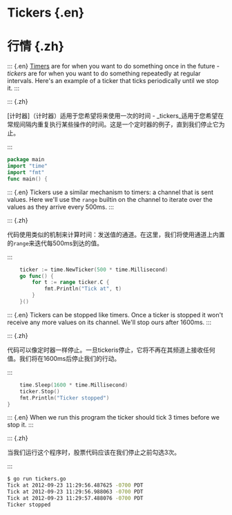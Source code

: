 
# Tickers {.en}


# 行情 {.zh}


::: {.en}
[Timers](timers) are for when you want to do
something once in the future - _tickers_ are for when
you want to do something repeatedly at regular
intervals. Here's an example of a ticker that ticks
periodically until we stop it.
:::

::: {.zh}

[计时器]（计时器）适用于您希望将来使用一次的时间 -  _tickers_适用于您希望在常规间隔内重复执行某些操作的时间。这是一个定时器的例子，直到我们停止它为止。

:::


```go
package main
import "time"
import "fmt"
func main() {
```


::: {.en}
Tickers use a similar mechanism to timers: a
channel that is sent values. Here we'll use the
`range` builtin on the channel to iterate over
the values as they arrive every 500ms.
:::

::: {.zh}

代码使用类似的机制来计算时间：发送值的通道。在这里，我们将使用通道上内置的`range`来迭代每500ms到达的值。

:::


```go
	ticker := time.NewTicker(500 * time.Millisecond)
	go func() {
		for t := range ticker.C {
			fmt.Println("Tick at", t)
		}
	}()
```


::: {.en}
Tickers can be stopped like timers. Once a ticker
is stopped it won't receive any more values on its
channel. We'll stop ours after 1600ms.
:::

::: {.zh}

代码可以像定时器一样停止。一旦tickeris停止，它将不再在其频道上接收任何值。我们将在1600ms后停止我们的行动。

:::


```go
	time.Sleep(1600 * time.Millisecond)
	ticker.Stop()
	fmt.Println("Ticker stopped")
}
```


::: {.en}
When we run this program the ticker should tick 3 times
before we stop it.
:::

::: {.zh}

当我们运行这个程序时，股票代码应该在我们停止之前勾选3次。

:::


```bash
$ go run tickers.go
Tick at 2012-09-23 11:29:56.487625 -0700 PDT
Tick at 2012-09-23 11:29:56.988063 -0700 PDT
Tick at 2012-09-23 11:29:57.488076 -0700 PDT
Ticker stopped
```


